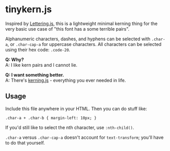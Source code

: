 # tinykern.js

Inspired by [Lettering.js](http://letteringjs.com/), this is a lightweight minimal kerning thing for the very basic use case of "this font has a some terrible pairs".

Alphanumeric characters, dashes, and hyphens can be selected with `.char-a`, or `.char-cap-a` for uppercase characters. All characters can be selected using their hex code: `.code-20`.

**Q: Why?**  
A: I like kern pairs and I cannot lie.

**Q: I want something better.**  
A: There's [kerning.js](http://kerningjs.com/) - everything you ever needed in life.

## Usage

Include this file anywhere in your HTML. Then you can do stuff like:

    .char-a + .char-b { margin-left: 10px; }

If you'd still like to select the nth character, use `:nth-child()`.

`.char-a` versus `.char-cap-a` doesn't account for `text-transform`; you'll have to do that yourself.
